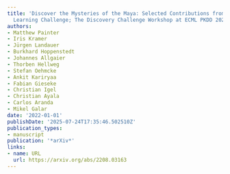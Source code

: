 ```yaml
---
title: 'Discover the Mysteries of the Maya: Selected Contributions from the Machine
  Learning Challenge; The Discovery Challenge Workshop at ECML PKDD 2021'
authors:
- Matthew Painter
- Iris Kramer
- Jürgen Landauer
- Burkhard Hoppenstedt
- Johannes Allgaier
- Thorben Hellweg
- Stefan Oehmcke
- Ankit Kariryaa
- Fabian Gieseke
- Christian Igel
- Christian Ayala
- Carlos Aranda
- Mikel Galar
date: '2022-01-01'
publishDate: '2025-07-24T17:35:46.502510Z'
publication_types:
- manuscript
publication: '*arXiv*'
links:
- name: URL
  url: https://arxiv.org/abs/2208.03163
---
```

